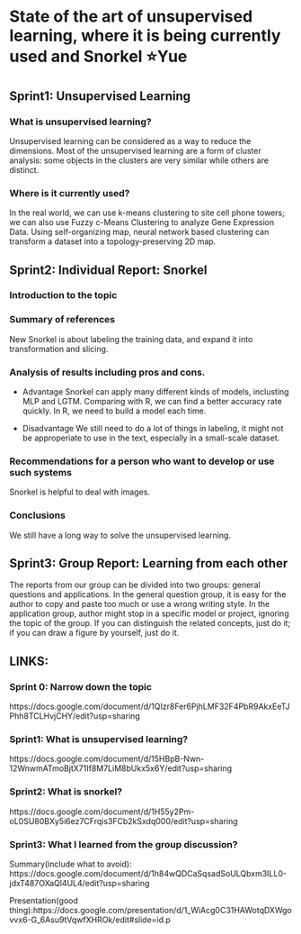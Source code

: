 State of the art of unsupervised learning, where it is being currently used and Snorkel :star:Yue
==
Sprint1: Unsupervised Learning
--
### What is unsupervised learning?
<p> Unsupervised learning can be considered as a way to reduce the dimensions. Most of the unsupervised learning are a form of cluster analysis: some objects in the clusters are very similar while others are distinct. <p>
  
### Where is it currently used?
<p> In the real world, we can use k-means clustering to site cell phone towers; we can also use Fuzzy c-Means Clustering to analyze Gene Expression Data. Using self-organizing map, neural network based clustering can transform a dataset into a topology-preserving 2D map. <p>
  
Sprint2: Individual Report: Snorkel
--

### Introduction to the topic
### Summary of references
<p> New Snorkel is about labeling the training data, and expand it into transformation and slicing. <p>

### Analysis of results including pros and cons. 

* Advantage
Snorkel can apply many different kinds of models, inclusting MLP and LGTM. Comparing with R, we can find a better accuracy rate quickly. In R, we need to build a model each time.

* Disadvantage
We still need to do a lot of things in labeling, it might not be approperiate to use in the text, especially in a small-scale dataset.

### Recommendations for a person who want to develop or use such systems
<p> Snorkel is helpful to deal with images. <p>
  
### Conclusions
<p> We still have a long way to solve the unsupervised learning. <p>

Sprint3: Group Report: Learning from each other
--
<p> The reports from our group can be divided into two groups: general questions and applications. In the general question group, it is easy for the author to copy and paste too much or use a wrong writing style. In the application group, author might stop in a specific model or project, ignoring the topic of the group. If you can distinguish the related concepts, just do it; if you can draw a figure by yourself, just do it. <p>
   
LINKS:
--
### Sprint 0: Narrow down the topic
<p> https://docs.google.com/document/d/1QIzr8Fer6PjhLMF32F4PbR9AkxEeTJPhh8TCLHvjCHY/edit?usp=sharing <p>
  
### Sprint1: What is unsupervised learning?
<p> https://docs.google.com/document/d/15HBpB-Nwn-12WnwmATmoBjtX71If8M7LiM8bUkx5x6Y/edit?usp=sharing <p>
  
### Sprint2: What is snorkel?
<p>https://docs.google.com/document/d/1H55y2Pm-oL0SU80BXy5i6ez7CFrqis3FCb2kSxdq000/edit?usp=sharing <p>
  
### Sprint3: What I learned from the group discussion?
<p> Summary(include what to avoid): https://docs.google.com/document/d/1h84wQDCaSqsadSoULQbxm3ILL0-jdxT487OXaQl4UL4/edit?usp=sharing <p>
<p> Presentation(good thing):https://docs.google.com/presentation/d/1_WiAcg0C31HAWotqDXWgovvx6-G_6Asu9tVqwfXHROk/edit#slide=id.p <p>
